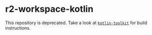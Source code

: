 # r2-workspace-kotlin

This repository is deprecated. Take a look at [`kotlin-toolkit`](https://github.com/readium/kotlin-toolkit) for build instructions.
